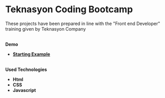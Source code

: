 # Teknasyon Coding Bootcamp

<p>These projects have been prepared in line with the "Front end Developer" training given by Teknasyon Company</p>
<br>
<b>Demo<b>
 <br>
<ul>
  <li><a href="https://denizkiskanc.github.io/Teknasyon-Coding-Bootcamp/Starting%20Example/">Starting Example</a></li>
 </ul>
<br>
<b>Used Technologies<b>
  <ul>
    <li>Html</li>
    <li>CSS</li>
    <li>Javascript</li>
  </ul>

